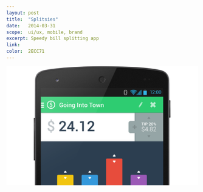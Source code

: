 ```yaml
---
layout: post
title:  "Splitsies"
date:   2014-03-31
scope:  ui/ux, mobile, brand
excerpt: Speedy bill splitting app
link:
color:	2ECC71
---
```


![Thumb](/images/splitsies_thumbnail.png)